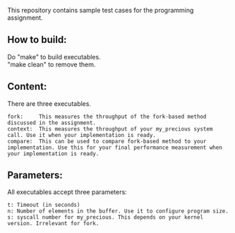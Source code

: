 This repository contains sample test cases for the programming assignment.

How to build:
-------------
Do "make" to build executables. <br />
"make clean" to remove them. <br />

Content:
--------
There are three executables. <br />
```
fork:     This measures the throughput of the fork-based method discussed in the assignment.
context:  This measures the throughput of your my_precious system call. Use it when your implementation is ready.
compare:  This can be used to compare fork-based method to your implementation. Use this for your final performance measurement when your implementation is ready.
```

Parameters:
-----------
All executables accept three parameters: <br />
```
t: Timeout (in seconds)
n: Number of elements in the buffer. Use it to configure program size.
s: syscall number for my_precious. This depends on your kernel version. Irrelevant for fork. 
```
